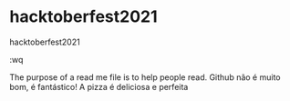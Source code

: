 # hacktoberfest2021
hacktoberfest2021


:wq

The purpose of a read me file is to help people read.
Github não é muito bom, é fantástico!
A pizza é deliciosa e perfeita

